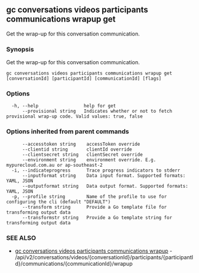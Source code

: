 ## gc conversations videos participants communications wrapup get

Get the wrap-up for this conversation communication. 

### Synopsis

Get the wrap-up for this conversation communication. 

```
gc conversations videos participants communications wrapup get [conversationId] [participantId] [communicationId] [flags]
```

### Options

```
  -h, --help                 help for get
      --provisional string   Indicates whether or not to fetch provisional wrap-up code. Valid values: true, false
```

### Options inherited from parent commands

```
      --accesstoken string    accessToken override
      --clientid string       clientId override
      --clientsecret string   clientSecret override
      --environment string    environment override. E.g. mypurecloud.com.au or ap-southeast-2
  -i, --indicateprogress      Trace progress indicators to stderr
      --inputformat string    Data input format. Supported formats: YAML, JSON
      --outputformat string   Data output format. Supported formats: YAML, JSON
  -p, --profile string        Name of the profile to use for configuring the cli (default "DEFAULT")
      --transform string      Provide a Go template file for transforming output data
      --transformstr string   Provide a Go template string for transforming output data
```

### SEE ALSO

* [gc conversations videos participants communications wrapup](gc_conversations_videos_participants_communications_wrapup.html)	 - /api/v2/conversations/videos/{conversationId}/participants/{participantId}/communications/{communicationId}/wrapup


